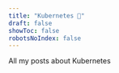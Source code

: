 ```yaml
---
title: "Kubernetes 🐳"
draft: false
showToc: false
robotsNoIndex: false
---
```


All my posts about Kubernetes